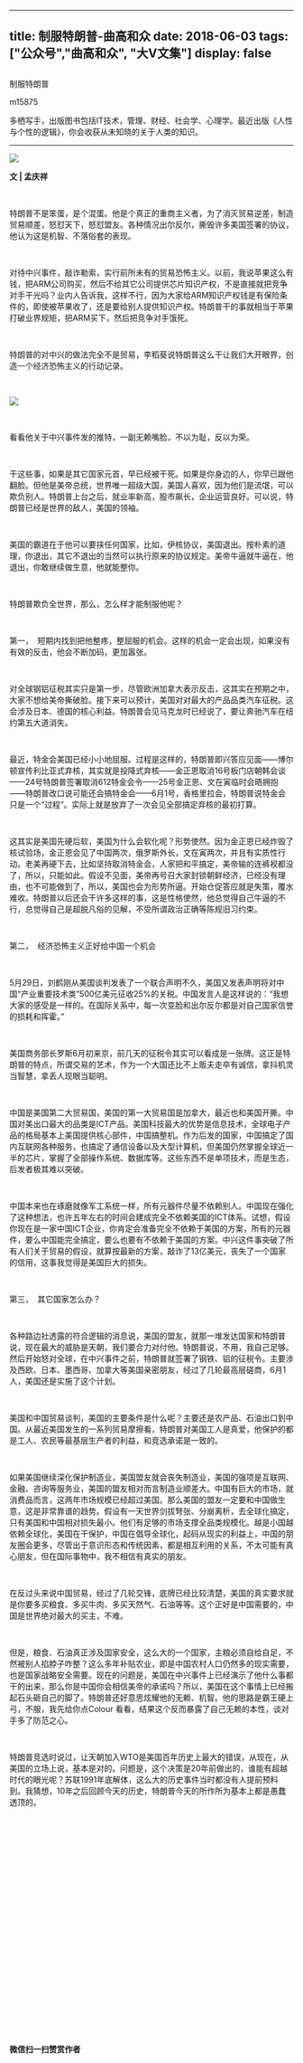 
---
title:   制服特朗普-曲高和众
date: 2018-06-03
tags: ["公众号","曲高和众", "大V文集"]
display: false
---


## 



制服特朗普




m15875




多栖写手，出版图书包括IT技术，管理、财经、社会学、心理学。最近出版《人性与个性的逻辑》，你会收获从未知晓的关于人类的知识。


****

<img class="" data-ratio="0.6" data-s="300,640" src="https://mmbiz.qpic.cn/mmbiz_jpg/fxGMiaL5Zj1gJDico1S5neCKgjiaMy3UI72TV7We6OF8dgN0AgaAL98acLtdFkBLFhDjBzib7wcNUpobMmhnzs7NEw/640?wx_fmt=jpeg" data-type="jpeg" data-w="600" style=""/>

**文 | 孟庆祥**

&nbsp;

特朗普不是笨蛋，是个混蛋。他是个真正的重商主义者，为了消灭贸易逆差，制造贸易顺差，怒怼天下，怒怼盟友。各种情况出尔反尔，撕毁许多美国签署的协议，他认为这是机智、不落俗套的表现。

&nbsp;

对待中兴事件，敲诈勒索，实行前所未有的贸易恐怖主义。以前，我说苹果这么有钱，把ARM公司购买，然后不给其它公司提供芯片知识产权，不是直接就把竞争对手干光吗？业内人告诉我，这样不行，因为大家给ARM知识产权钱是有保险条件的，即使被苹果收了，还是要给别人提供知识产权。特朗普干的事就相当于苹果打破业界规矩，把ARM买下，然后把竞争对手饿死。

&nbsp;

特朗普的对中兴的做法完全不是贸易，李稻葵说特朗普这么干让我们大开眼界，创造一个经济恐怖主义的行动记录。

&nbsp;

<img class="" data-copyright="0" data-ratio="1.391304347826087" data-s="300,640" src="https://mmbiz.qpic.cn/mmbiz_jpg/fxGMiaL5Zj1gibx5IQ0tDRzeX9WjibMBonn9ibjOGz05N59wFjgCRRlmCKS9Wd6gJ2dWjv940h3WL0uyC7Dr91X7NQ/640?wx_fmt=jpeg" data-type="jpeg" data-w="460" style=""/>

&nbsp;

看看他关于中兴事件发的推特，一副无赖嘴脸，不以为耻，反以为荣。

&nbsp;

干这些事，如果是其它国家元首，早已经被干死。如果是你身边的人，你早已跟他翻脸。但他是美帝总统，世界唯一超级大国，美国人喜欢，因为他们是流氓，可以欺负别人。特朗普上台之后，就业率新高，股市飙长，企业运营良好。可以说，特朗普已经是世界的敌人，美国的领袖。

&nbsp;

美国的霸道在于他可以要挟任何国家，比如，伊核协议，美国退出。按朴素的道理，你退出，其它不退出的当然可以执行原来的协议规定。美帝牛逼就牛逼在，他退出，你敢继续做生意，他就能整你。

&nbsp;

特朗普欺负全世界，那么，怎么样才能制服他呢？

&nbsp;

第一，&nbsp;&nbsp;短期内找到把他整疼，整屈服的机会。这样的机会一定会出现，如果没有有效的反击，他会不断加码，更加嚣张。

&nbsp;

对全球钢铝征税其实只是第一步，尽管欧洲加拿大表示反击，这其实在预期之中，大家不想给美帝撕破脸。接下来可以预计，美国对对最大的产品品类汽车征税。这会涉及日本、德国的核心利益。特朗普会见马克龙时已经说了，要让奔驰汽车在纽约第五大道消失。

&nbsp;

最近，特金会美国已经小小地屈服。过程是这样的，特朗普即兴答应见面——博尔顿宣传利比亚式弃核，其实就是投降式弃核——金正恩取消16号板门店朝韩会谈——24号特朗普签署取消612特金会令——25号金正恩、文在寅临时会晤拥抱——特朗普改口说可能还会搞特金会——6月1号，香格里拉会，特朗普说特金会只是一个“过程”。实际上就是放弃了一次会见全部搞定弃核的最初打算。

&nbsp;

这其实是美国先硬后软，美国为什么会软化呢？形势使然。因为金正恩已经炸毁了核试验场，金正恩会见了中国两次，俄罗斯外长，文在寅两次，并且有实质性行动。老美再硬下去，比如坚持取消特金会，人家把和平搞定，美帝输的连裤衩都没了，所以，只能如此。假设不见面，美帝再号召大家封锁朝鲜经济，已经没有理由，也不可能做到了，所以，美国也会为形势所逼。开始仓促答应就是失策，覆水难收。特朗普以后还会干许多这样的事，这是性格使然，他总觉得自己牛逼的不行，总觉得自己是超脱凡俗的见解，不受所谓政治正确等陈规旧习约束。

&nbsp;

第二，&nbsp;&nbsp;经济恐怖主义正好给中国一个机会

&nbsp;

5月29日，刘鹤刚从美国谈判发表了一个联合声明不久，美国又发表声明将对中国“产业重要技术类”500亿美元征收25%的关税。中国发言人是这样说的：“我想大家的感受是一样的。在国际关系中，每一次变脸和出尔反尔都是对自己国家信誉的损耗和挥霍。”

&nbsp;

美国商务部长罗斯6月初来京，前几天的征税令其实可以看成是一张牌。这正是特朗普的特点，所谓交易的艺术，作为一个大国还比不上贩夫走卒有诚信，拿抖机灵当智慧，拿丢人现眼当聪明。

&nbsp;

中国是美国第二大贸易国，美国的第一大贸易国是加拿大，最近也和美国开撕。中国对美出口最大的品类是ICT产品。美国科技最大的优势是信息技术，全球电子产品的格局基本上美国提供核心部件，中国搞整机。作为后发的国家，中国搞定了国内互联网各种服务，也搞定了通信设备以及大型计算机，但美国仍然掌握全球近一半的芯片，掌握了全部操作系统、数据库等。这些东西不是单项技术，而是生态，后发者极其难以突破。

&nbsp;

中国本来也在琢磨就像军工系统一样，所有元器件尽量不依赖别人。中国现在强化了这种想法，也许五年左右的时间会建成完全不依赖美国的ICT体系。试想，假设你现在是一家中国ICT企业，你肯定会准备完全不依赖于美国的方案，所有的元器件，要么中国能完全搞定，要么也要有不依赖于美国的方案。中兴这件事突破了所有人们关于贸易的假设，就算按最新的方案，敲诈了13亿美元，丧失了一个国家的信用，这事我觉得是美国巨大的损失。

&nbsp;

第三，&nbsp;&nbsp;其它国家怎么办？

&nbsp;

各种路边社透露的符合逻辑的消息说，美国的盟友，就那一堆发达国家和特朗普说，现在最大的威胁是天朝，我们要合力对付他。特朗普说，不用，我自己足够。然后开始怒对全球，在中兴事件之前，特朗普就签署了钢铁、铝的征税令。主要涉及西欧、日本、墨西哥、加拿大等美国亲密朋友，经过了几轮最高层磋商，6月1人，美国还是实施了这个计划。

&nbsp;

美国和中国贸易谈判，美国的主要条件是什么呢？主要还是农产品、石油出口到中国。从最近美国发生的一系列贸易摩擦看，特朗普对美国工人是真爱，他保护的都是工人、农民等最基层生产者的利益，和竞选承诺是一致的。

&nbsp;

如果美国继续深化保护制造业，美国盟友就会丧失制造业，美国的强项是互联网、金融、咨询等服务业，美国的盟友相对而言制造业顺差大。中国有巨大的市场，就消费品而言，这两年市场规模已经超过美国。那么美国的盟友一定要和中国做生意，这是非常靠谱的趋势。假设有一天世界剑拔弩张、分崩离析，去全球化搞定，只有美国和中国相对损失最小。他们有足够的市场支撑全品类规模化。越是小国越依赖全球化，美国在干保护，中国在倡导全球化，起码从现实的利益上，中国的朋友圈会更多，尽管出于意识形态和传统因素，都是相互利用的关系，不太可能有真心朋友，但在国际事物中，我不相信有真实的朋友。

&nbsp;

在反过头来说中国贸易，经过了几轮交锋，底牌已经比较清楚，美国的真实要求就是你要多买粮食、多买牛肉、多买天然气、石油等等。这个正好是中国需要的，中国是世界绝对最大的买主，不难。

&nbsp;

但是，粮食、石油真正涉及国家安全，这么大的一个国家，主粮必须自给自足，不然被别人掐脖子咋整？这么多年补贴农业，即是中国农村人口仍然多的现实需要，也是国家战略安全需要。现在的问题是，美国在中兴事件上已经演示了他什么事都干的出来，那么你是中国你会相信美帝的承诺吗？所以，美国在这个事情上已经搬起石头砸自己的脚了。特朗普还好意思炫耀他的无赖、机智。他的思路是霸王硬上弓，不服，我先给你点Colour 看看，结果这个反而暴露了自己无赖的本性，谈对手多了防范之心。

&nbsp;

特朗普竞选时说过，让天朝加入WTO是美国百年历史上最大的错误，从现在，从美国的立场上说，基本是对的。问题是，这个决策是20年前做出的，谁能有超越时代的眼光呢？苏联1991年底解体，这么大的历史事件当时都没有人提前预料到。我猜想，10年之后回顾今天的历史，特朗普今天的所作所为基本上都是愚蠢透顶的。

&nbsp;

&nbsp;

&nbsp;

&nbsp;

&nbsp;

&nbsp;

&nbsp;

&nbsp;

&nbsp;

&nbsp;

&nbsp;

&nbsp;

&nbsp;




**微信扫一扫赞赏作者**















